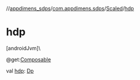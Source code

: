 //[appdimens_sdps](../../../index.md)/[com.appdimens.sdps](../index.md)/[Scaled](index.md)/[hdp](hdp.md)

# hdp

[androidJvm]\

@get:[Composable](https://developer.android.com/reference/kotlin/androidx/compose/runtime/Composable.html)

val [hdp](hdp.md): [Dp](https://developer.android.com/reference/kotlin/androidx/compose/ui/unit/Dp.html)